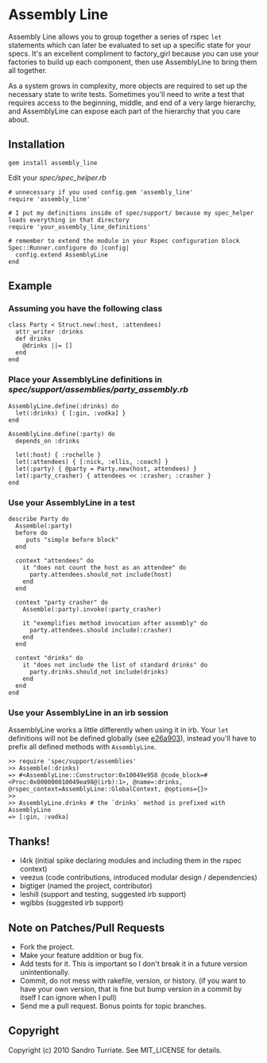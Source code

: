 Assembly Line
=============

Assembly Line allows you to group together a series of rspec `let` statements which can later be evaluated to set up a specific state for your specs. It's an excellent compliment to factory_girl because you can use your factories to build up each component, then use AssemblyLine to bring them all together.

As a system grows in complexity, more objects are required to set up the necessary state to write tests. Sometimes you'll need to write a test that requires access to the beginning, middle, and end of a very large hierarchy, and AssemblyLine can expose each part of the hierarchy that you care about.

Installation
------------
    gem install assembly_line

Edit your *spec/spec_helper.rb*

    # unnecessary if you used config.gem 'assembly_line'
    require 'assembly_line'

    # I put my definitions inside of spec/support/ because my spec_helper loads everything in that directory
    require 'your_assembly_line_definitions'

    # remember to extend the module in your Rspec configuration block
    Spec::Runner.configure do |config|
      config.extend AssemblyLine
    end

Example
-------

### Assuming you have the following class

    class Party < Struct.new(:host, :attendees)
      attr_writer :drinks
      def drinks
        @drinks ||= []
      end
    end

### Place your AssemblyLine definitions in *spec/support/assemblies/party_assembly.rb*

    AssemblyLine.define(:drinks) do
      let(:drinks) { [:gin, :vodka] }
    end

    AssemblyLine.define(:party) do
      depends_on :drinks

      let(:host) { :rochelle }
      let(:attendees) { [:nick, :ellis, :coach] }
      let(:party) { @party = Party.new(host, attendees) }
      let(:party_crasher) { attendees << :crasher; :crasher }
    end

### Use your AssemblyLine in a test

    describe Party do
      Assemble(:party)
      before do
         puts "simple before block"
      end

      context "attendees" do
        it "does not count the host as an attendee" do
          party.attendees.should_not include(host)
        end
      end

      context "party crasher" do
        Assemble(:party).invoke(:party_crasher)

        it "exemplifies method invocation after assembly" do
          party.attendees.should include(:crasher)
        end
      end

      context "drinks" do
        it "does not include the list of standard drinks" do
          party.drinks.should_not include(drinks)
        end
      end
    end

### Use your AssemblyLine in an irb session

AssemblyLine works a little differently when using it in irb. Your `let` definitions will not be defined globally (see [e26a903](http://github.com/sandro/assembly_line/commit/e26a903)), instead you'll have to prefix all defined methods with `AssemblyLine`.

    >> require 'spec/support/assemblies'
    >> Assemble(:drinks)
    => #<AssemblyLine::Constructor:0x10049e958 @code_block=#<Proc:0x000000010049ea98@(irb):1>, @name=:drinks, @rspec_context=AssemblyLine::GlobalContext, @options={}>
    >>
    >> AssemblyLine.drinks # the `drinks` method is prefixed with AssemblyLine
    => [:gin, :vodka]


Thanks!
-------

- l4rk     (initial spike declaring modules and including them in the rspec context)
- veezus   (code contributions, introduced modular design / dependencies)
- bigtiger (named the project, contributor)
- leshill  (support and testing, suggested irb support)
- wgibbs   (suggested irb support)


Note on Patches/Pull Requests
-----------------------------

- Fork the project.
- Make your feature addition or bug fix.
- Add tests for it. This is important so I don't break it in a
  future version unintentionally.
- Commit, do not mess with rakefile, version, or history.
  (if you want to have your own version, that is fine but bump version in a commit by itself I can ignore when I pull)
- Send me a pull request. Bonus points for topic branches.

Copyright
---------

Copyright (c) 2010 Sandro Turriate. See MIT_LICENSE for details.
